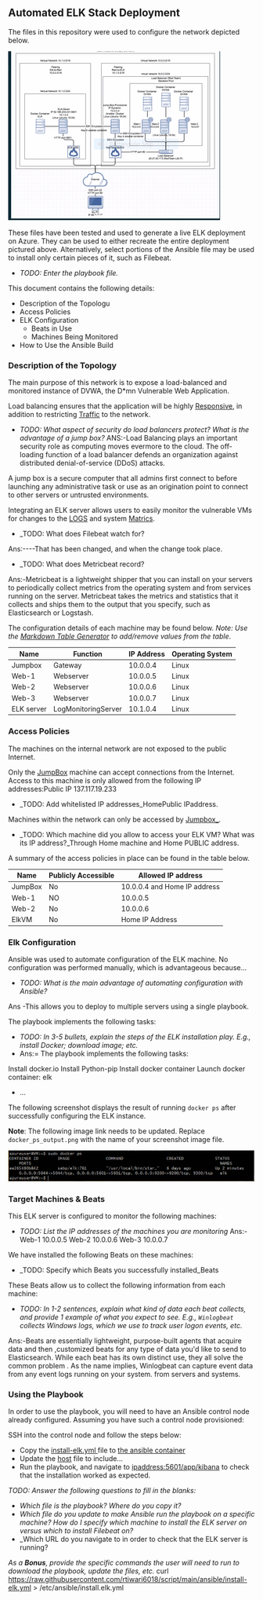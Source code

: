 ## Automated ELK Stack Deployment
 
The files in this repository were used to configure the network depicted below.
 

![TODO: Update the path with the name of your diagram](diagrams/HomeWKDiagram.PNG)

These files have been tested and used to generate a live ELK deployment on Azure. They can be used to either recreate the entire deployment pictured above. Alternatively, select portions of the Ansible file may be used to install only certain pieces of it, such as Filebeat.

  - _TODO: Enter the playbook file._

This document contains the following details:
- Description of the Topologu
- Access Policies
- ELK Configuration
  - Beats in Use
  - Machines Being Monitored
- How to Use the Ansible Build


### Description of the Topology

The main purpose of this network is to expose a load-balanced and monitored instance of DVWA, the D*mn Vulnerable Web Application.

Load balancing ensures that the application will be highly <u>Responsive</u>, in addition to restricting <u> Traffic</u> to the network.

- _TODO: What aspect of security do load balancers protect? What is the advantage of a jump box?_
ANS:-Load Balancing plays an important security role as computing moves 
evermore to the cloud. The off-loading function of a load balancer 
defends an organization against distributed denial-of-service (DDoS) attacks.

A jump box is a secure computer that all admins first connect to 
before launching any administrative task or use as an origination 
point to connect to other servers or untrusted environments.

Integrating an ELK server allows users to easily monitor the vulnerable VMs for changes to the <U>LOGS</U> and system <U>Matrics</u>.
- _TODO: What does Filebeat watch for?

Ans:----That has been changed, and when the change took place.

- _TODO: What does Metricbeat record?

Ans:-Metricbeat is a lightweight shipper that you can install
on your servers to periodically collect metrics from the
operating system and from services running on the server.
Metricbeat takes the metrics and statistics that it collects
and ships them to the output that you specify, such as 
Elasticsearch or Logstash.

The configuration details of each machine may be found below.
_Note: Use the [Markdown Table Generator](http://www.tablesgenerator.com/markdown_tables) to add/remove values from the table_.

| Name       | Function            | IP Address | Operating System |
|------------|---------------------|------------|------------------|
| Jumpbox    | Gateway             | 10.0.0.4   | Linux            |
| Web-1      | Webserver           | 10.0.0.5   | Linux            |
| Web-2      | Webserver           | 10.0.0.6   | Linux            |
| Web-3      | Webserver           | 10.0.0.7   | Linux            |
| ELK server | LogMonitoringServer | 10.1.0.4   | Linux            |

### Access Policies

The machines on the internal network are not exposed to the public Internet. 

Only the <u>JumpBox</u> machine can accept connections from the Internet. Access to this machine is only allowed from the following IP addresses:Public IP 137.117.19.233

- _TODO: Add whitelisted IP addresses_HomePublic IPaddress.

Machines within the network can only be accessed by <u> Jumpbox_</u>.

- _TODO: Which machine did you allow to access your ELK VM? What was its IP address?_Through Home machine and Home PUBLIC address.

A summary of the access policies in place can be found in the table below.

| Name    	| Publicly Accessible 	| Allowed IP address           	|
|---------	|---------------------	|------------------------------	|
| JumpBox 	| No                  	| 10.0.0.4 and Home IP address 	|
| Web-1   	| NO                  	| 10.0.0.5                     	|
| Web-2   	| No                  	| 10.0.0.6                     	|
| ElkVM   	| No                  	| Home IP Address              	|

### Elk Configuration

Ansible was used to automate configuration of the ELK machine. No configuration was performed manually, which is advantageous because...
- _TODO: What is the main advantage of automating configuration with Ansible?_

Ans -This allows you to deploy to multiple servers using a single playbook.

The playbook implements the following tasks:
- _TODO: In 3-5 bullets, explain the steps of the ELK installation play. E.g., install Docker; download image; etc._
- Ans:=
The playbook implements the following tasks:

Install docker.io
Install Python-pip
Install docker container
Launch docker container: elk
- ...

The following screenshot displays the result of running `docker ps` after successfully configuring the ELK instance.

**Note**: The following image link needs to be updated. Replace `docker_ps_output.png` with the name of your screenshot image file.  


![TODO: Update the path with the name of your screenshot of docker ps output](Images/Docker_PS_Output.PNG)

### Target Machines & Beats
This ELK server is configured to monitor the following machines:
- _TODO: List the IP addresses of the machines you are monitoring_
Ans:-Web-1 10.0.0.5
     Web-2 10.0.0.6
     Web-3 10.0.0.7


We have installed the following Beats on these machines:
- _TODO: Specify which Beats you successfully installed_Beats

These Beats allow us to collect the following information from each machine:
- _TODO: In 1-2 sentences, explain what kind of data each beat collects, and provide 1 example of what you expect to see. E.g., `Winlogbeat` collects Windows logs, which we use to track user logon events, etc._

Ans:-Beats are essentially lightweight, purpose-built agents 
that acquire data and then ,customized beats for any 
type of data you'd like to send to Elasticsearch. While
 each beat has its own distinct use, they all solve the common
 problem . As the name implies,  Winlogbeat can capture event data from any event logs running on your system. from servers and systems.

### Using the Playbook
In order to use the playbook, you will need to have an Ansible control node already configured. Assuming you have such a control node provisioned: 

SSH into the control node and follow the steps below:
- Copy the <u>install-elk.yml </u>file to <u>the ansible container</u>
- Update the <u>host</u> file to include...
- Run the playbook, and navigate to <u> ipaddress:5601/app/kibana</u> to check that the installation worked as expected.

_TODO: Answer the following questions to fill in the blanks:_
- _Which file is the playbook? Where do you copy it?_
- _Which file do you update to make Ansible run the playbook on a specific machine? How do I specify which machine to install the ELK server on versus which to install Filebeat on?_
- _Which URL do you navigate to in order to check that the ELK server is running?

_As a **Bonus**, provide the specific commands the user will need to run to download the playbook, update the files, etc._
curl https://raw.githubusercontent.com/rtiwari6018/script/main/ansible/install-elk.yml > /etc/ansible/install.elk.yml
